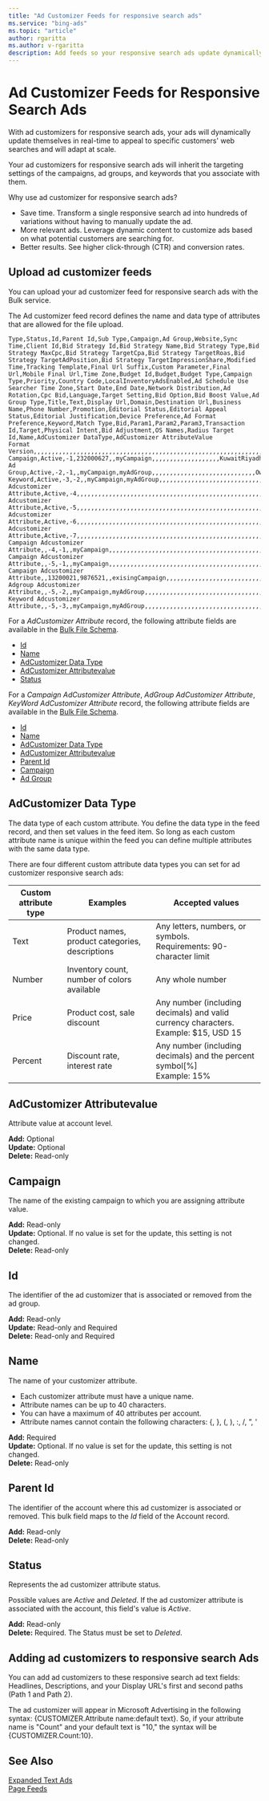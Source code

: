 ```yaml
---
title: "Ad Customizer Feeds for responsive search ads"
ms.service: "bing-ads"
ms.topic: "article"
author: rgaritta
ms.author: v-rgaritta
description: Add feeds so your responsive search ads update dynamically under specific circumstances. 
---
```


# Ad Customizer Feeds for Responsive Search Ads

With ad customizers for responsive search ads, your ads will dynamically update themselves in real-time to appeal to specific customers' web searches and will adapt at scale.

Your ad customizers for responsive search ads will inherit the targeting settings of the campaigns, ad groups, and keywords that you associate with them. 

Why use ad customizer for responsive search ads?

- Save time. Transform a single responsive search ad into hundreds of variations without having to manually update the ad.
- More relevant ads. Leverage dynamic content to customize ads based on what potential customers are searching for.
- Better results. See higher click-through (CTR) and conversion rates.

## <a name="upload-adcustomizerfeed"></a>Upload ad customizer feeds

You can upload your ad customizer feed for responsive search ads with the Bulk service.

The Ad customizer feed record defines the name and data type of attributes that are allowed for the file upload.

```csv
Type,Status,Id,Parent Id,Sub Type,Campaign,Ad Group,Website,Sync Time,Client Id,Bid Strategy Id,Bid Strategy Name,Bid Strategy Type,Bid Strategy MaxCpc,Bid Strategy TargetCpa,Bid Strategy TargetRoas,Bid Strategy TargetAdPosition,Bid Strategy TargetImpressionShare,Modified Time,Tracking Template,Final Url Suffix,Custom Parameter,Final Url,Mobile Final Url,Time Zone,Budget Id,Budget,Budget Type,Campaign Type,Priority,Country Code,LocalInventoryAdsEnabled,Ad Schedule Use Searcher Time Zone,Start Date,End Date,Network Distribution,Ad Rotation,Cpc Bid,Language,Target Setting,Bid Option,Bid Boost Value,Ad Group Type,Title,Text,Display Url,Domain,Destination Url,Business Name,Phone Number,Promotion,Editorial Status,Editorial Appeal Status,Editorial Justification,Device Preference,Ad Format Preference,Keyword,Match Type,Bid,Param1,Param2,Param3,Transaction Id,Target,Physical Intent,Bid Adjustment,OS Names,Radius Target Id,Name,AdCustomizer DataType,AdCustomizer AttributeValue
Format Version,,,,,,,,,,,,,,,,,,,,,,,,,,,,,,,,,,,,,,,,,,,,,,,,,,,,,,,,,,,,,,,,,,,,6,,
Campaign,Active,-1,232000627,,myCampaign,,,,,,,,,,,,,,,,,,,KuwaitRiyadh,,278.12,DailyBudgetAccelerated,,,,,,,,,,,,,,,,,,,,,,,,,,,,,,,,,,,,,,,,,,,
Ad Group,Active,-2,-1,,myCampaign,myAdGroup,,,,,,,,,,,,,,,,,,,,,,,,,,,,,OwnedAndOperatedAndSyndicatedSearch,,6.55,French,,,,,,,,,,,,,,,,,,,,,,,,,,,,,,,,
Keyword,Active,-3,-2,,myCampaign,myAdGroup,,,,,,,,,,,,,,,,,,,,,,,,,,,,,,,,,,,,,,,,,,,,,,,,,,YXkNHeEwy0i9IpR2AsXnV,Phrase,1.59,,,,,,,,,,,,
Adcustomizer Attribute,Active,-4,,,,,,,,,,,,,,,,,,,,,,,,,,,,,,,,,,,,,,,,,,,,,,,,,,,,,,,,,,,,,,,,,,StringAttribute,String,StringValue
Adcustomizer Attribute,Active,-5,,,,,,,,,,,,,,,,,,,,,,,,,,,,,,,,,,,,,,,,,,,,,,,,,,,,,,,,,,,,,,,,,,NumberAttribute,Number,10
Adcustomizer Attribute,Active,-6,,,,,,,,,,,,,,,,,,,,,,,,,,,,,,,,,,,,,,,,,,,,,,,,,,,,,,,,,,,,,,,,,,PriceAttribute,Price,12.12
Adcustomizer Attribute,Active,-7,,,,,,,,,,,,,,,,,,,,,,,,,,,,,,,,,,,,,,,,,,,,,,,,,,,,,,,,,,,,,,,,,,PercentAttribute,Percent,9.9
Campaign Adcustomizer Attribute,,-4,-1,,myCampaign,,,,,,,,,,,,,,,,,,,,,,,,,,,,,,,,,,,,,,,,,,,,,,,,,,,,,,,,,,,,,,,StringAttribute,,CampaignStringValue
Campaign Adcustomizer Attribute,,-5,-1,,myCampaign,,,,,,,,,,,,,,,,,,,,,,,,,,,,,,,,,,,,,,,,,,,,,,,,,,,,,,,,,,,,,,,NumberAttribute,,100
Campaign Adcustomizer Attribute,,13200021,9876521,,exisingCampaign,,,,,,,,,,,,,,,,,,,,,,,,,,,,,,,,,,,,,,,,,,,,,,,,,,,,,,,,,,,,,,,ExistingNumberAttribute,,delete_value
Adgroup Adcustomizer Attribute,,-5,-2,,myCampaign,myAdGroup,,,,,,,,,,,,,,,,,,,,,,,,,,,,,,,,,,,,,,,,,,,,,,,,,,,,,,,,,,,,,,NumberAttribute,,1000
Keyword Adcustomizer Attribute,,-5,-3,,myCampaign,myAdGroup,,,,,,,,,,,,,,,,,,,,,,,,,,,,,,,,,,,,,,,,,,,,,,,,,,,,,,,,,,,,,,NumberAttribute,,10000
```

For a *AdCustomizer Attribute* record, the following attribute fields are available in the [Bulk File Schema](../bulk-service/bulk-file-schema.md). 

- [Id](#id)
- [Name](#name)
- [AdCustomizer Data Type](#datatype)
- [AdCustomizer Attributevalue](#attributevalue)
- [Status](#status)

For a *Campaign AdCustomizer Attribute*, *AdGroup AdCustomizer Attribute*, *KeyWord AdCustomizer Attribute* record, the following attribute fields are available in the [Bulk File Schema](../bulk-service/bulk-file-schema.md). 

- [Id](#id)
- [Name](#name)
- [AdCustomizer Data Type](#datatype)
- [AdCustomizer Attributevalue](#attributevalue)
- [Parent Id](#parentdd)
- [Campaign](#campaign)
- [Ad Group](#adgroup)



## <a name="datatype"></a>AdCustomizer Data Type

The data type of each custom attribute. You define the data type in the feed record, and then set values in the feed item. So long as each custom attribute name is unique within the feed you can define multiple attributes with the same data type.

There are four different custom attribute data types you can set for ad customizer responsive search ads:


|Custom attribute type|Examples|Accepted values|
|-----|-----|-----|
|Text|Product names, product categories, descriptions|Any letters, numbers, or symbols.<br/> Requirements: 90-character limit|
|Number|Inventory count, number of colors available|Any whole number|
|Price|Product cost, sale discount|Any number (including decimals) and valid currency characters.<br/> Example: $15, USD 15|
 |Percent|Discount rate, interest rate|Any number (including decimals) and the percent symbol[%]<br/>Example: 15%|


## <a name="attributevalue"></a>AdCustomizer Attributevalue

Attribute value at account level.

**Add:** Optional  
**Update:** Optional    
**Delete:** Read-only  


## <a name="campaign"></a>Campaign

The name of the existing campaign to which you are assigning attribute value.

**Add:** Read-only  
**Update:** Optional. If no value is set for the update, this setting is not changed.  
**Delete:** Read-only  

## <a name="id"></a>Id
The identifier of the ad customizer that is associated or removed from the ad group.

**Add:** Read-only  
**Update:** Read-only and Required  
**Delete:** Read-only and Required  

## <a name="name"></a>Name

The name of your customizer attribute.

- Each customizer attribute must have a unique name.
- Attribute names can be up to 40 characters.
- You can have a maximum of 40 attributes per account.
- Attribute names cannot contain the following characters: {, }, (, ), :, /, ”, '

**Add:** Required  
**Update:** Optional. If no value is set for the update, this setting is not changed.    
**Delete:** Read-only  

## <a name="parentid"></a>Parent Id

The identifier of the account where this ad customizer is associated or removed.
This bulk field maps to the *Id* field of the Account record. 

**Add:** Read-only  
**Delete:** Read-only  

## <a name="status"></a>Status
Represents the ad customizer attribute status. 

Possible values are *Active* and *Deleted*. If the ad customizer attribute is associated with the account, this field's value is *Active*.

**Add:** Read-only  
**Delete:** Required. The Status must be set to *Deleted*. 

## <a name="expandedtextad-examples"></a>Adding ad customizers to responsive search Ads

You can add ad customizers to these responsive search ad text fields: Headlines, Descriptions, and your Display URL's first and second paths (Path 1 and Path 2).

The ad customizer will appear in Microsoft Advertising in the following syntax: {CUSTOMIZER.Attribute name:default text}. So, if your attribute name is "Count" and your default text is "10," the syntax will be {CUSTOMIZER.Count:10}.


## See Also
[Expanded Text Ads](expanded-text-ads.md)  
[Page Feeds](page-feeds.md)  
